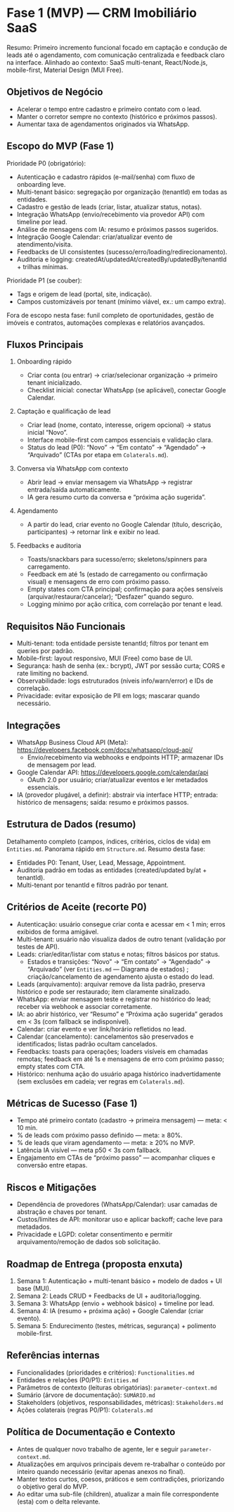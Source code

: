 # Fase 1 (MVP) — CRM Imobiliário SaaS

Resumo: Primeiro incremento funcional focado em captação e condução de leads até o agendamento, com comunicação centralizada e feedback claro na interface. Alinhado ao contexto: SaaS multi-tenant, React/Node.js, mobile-first, Material Design (MUI Free).

## Objetivos de Negócio
- Acelerar o tempo entre cadastro e primeiro contato com o lead.
- Manter o corretor sempre no contexto (histórico e próximos passos).
- Aumentar taxa de agendamentos originados via WhatsApp.

## Escopo do MVP (Fase 1)
Prioridade P0 (obrigatório):
- Autenticação e cadastro rápidos (e-mail/senha) com fluxo de onboarding leve.
- Multi-tenant básico: segregação por organização (tenantId) em todas as entidades.
- Cadastro e gestão de leads (criar, listar, atualizar status, notas).
- Integração WhatsApp (envio/recebimento via provedor API) com timeline por lead.
- Análise de mensagens com IA: resumo e próximos passos sugeridos.
- Integração Google Calendar: criar/atualizar evento de atendimento/visita.
- Feedbacks de UI consistentes (sucesso/erro/loading/redirecionamento).
- Auditoria e logging: createdAt/updatedAt/createdBy/updatedBy/tenantId + trilhas mínimas.

Prioridade P1 (se couber):
- Tags e origem de lead (portal, site, indicação).
- Campos customizáveis por tenant (mínimo viável, ex.: um campo extra).

Fora de escopo nesta fase: funil completo de oportunidades, gestão de imóveis e contratos, automações complexas e relatórios avançados.

## Fluxos Principais
1) Onboarding rápido
   - Criar conta (ou entrar) → criar/selecionar organização → primeiro tenant inicializado.
   - Checklist inicial: conectar WhatsApp (se aplicável), conectar Google Calendar.

2) Captação e qualificação de lead
   - Criar lead (nome, contato, interesse, origem opcional) → status inicial “Novo”.
   - Interface mobile-first com campos essenciais e validação clara.
   - Status do lead (P0): “Novo” → “Em contato” → “Agendado” → “Arquivado” (CTAs por etapa em `Colaterals.md`).

3) Conversa via WhatsApp com contexto
   - Abrir lead → enviar mensagem via WhatsApp → registrar entrada/saída automaticamente.
   - IA gera resumo curto da conversa e “próxima ação sugerida”.

4) Agendamento
   - A partir do lead, criar evento no Google Calendar (título, descrição, participantes) → retornar link e exibir no lead.

5) Feedbacks e auditoria
   - Toasts/snackbars para sucesso/erro; skeletons/spinners para carregamento.
   - Feedback em até 1s (estado de carregamento ou confirmação visual) e mensagens de erro com próximo passo.
   - Empty states com CTA principal; confirmação para ações sensíveis (arquivar/restaurar/cancelar); “Desfazer” quando seguro.
   - Logging mínimo por ação crítica, com correlação por tenant e lead.

## Requisitos Não Funcionais
- Multi-tenant: toda entidade persiste tenantId; filtros por tenant em queries por padrão.
- Mobile-first: layout responsivo, MUI (Free) como base de UI.
- Segurança: hash de senha (ex.: bcrypt), JWT por sessão curta; CORS e rate limiting no backend.
- Observabilidade: logs estruturados (níveis info/warn/error) e IDs de correlação.
- Privacidade: evitar exposição de PII em logs; mascarar quando necessário.

## Integrações
- WhatsApp Business Cloud API (Meta): https://developers.facebook.com/docs/whatsapp/cloud-api/
  - Envio/recebimento via webhooks e endpoints HTTP; armazenar IDs de mensagem por lead.
- Google Calendar API: https://developers.google.com/calendar/api
  - OAuth 2.0 por usuário; criar/atualizar eventos e ler metadados essenciais.
- IA (provedor plugável, a definir): abstrair via interface HTTP; entrada: histórico de mensagens; saída: resumo e próximos passos.

## Estrutura de Dados (resumo)
Detalhamento completo (campos, índices, critérios, ciclos de vida) em `Entities.md`. Panorama rápido em `Structure.md`.
Resumo desta fase:
- Entidades P0: Tenant, User, Lead, Message, Appointment.
- Auditoria padrão em todas as entidades (created/updated by/at + tenantId).
- Multi-tenant por tenantId e filtros padrão por tenant.

## Critérios de Aceite (recorte P0)
- Autenticação: usuário consegue criar conta e acessar em < 1 min; erros exibidos de forma amigável.
- Multi-tenant: usuário não visualiza dados de outro tenant (validação por testes de API).
- Leads: criar/editar/listar com status e notas; filtros básicos por status.
   - Estados e transições: “Novo” → “Em contato” → “Agendado” → “Arquivado” (ver `Entities.md` — Diagrama de estados) ; criação/cancelamento de agendamento ajusta o estado do lead.
- Leads (arquivamento): arquivar remove da lista padrão, preserva histórico e pode ser restaurado; item claramente sinalizado.
- WhatsApp: enviar mensagem teste e registrar no histórico do lead; receber via webhook e associar corretamente.
- IA: ao abrir histórico, ver “Resumo” e “Próxima ação sugerida” gerados em < 3s (com fallback se indisponível).
- Calendar: criar evento e ver link/horário refletidos no lead.
- Calendar (cancelamento): cancelamentos são preservados e identificados; listas padrão ocultam cancelados.
- Feedbacks: toasts para operações; loaders visíveis em chamadas remotas; feedback em até 1s e mensagens de erro com próximo passo; empty states com CTA.
- Histórico: nenhuma ação do usuário apaga histórico inadvertidamente (sem exclusões em cadeia; ver regras em `Colaterals.md`).

## Métricas de Sucesso (Fase 1)
- Tempo até primeiro contato (cadastro → primeira mensagem) — meta: < 10 min.
- % de leads com próximo passo definido — meta: ≥ 80%.
- % de leads que viram agendamento — meta: ≥ 20% no MVP.
- Latência IA visível — meta p50 < 3s com fallback.
- Engajamento em CTAs de “próximo passo” — acompanhar cliques e conversão entre etapas.

## Riscos e Mitigações
- Dependência de provedores (WhatsApp/Calendar): usar camadas de abstração e chaves por tenant.
- Custos/limites de API: monitorar uso e aplicar backoff; cache leve para metadados.
- Privacidade e LGPD: coletar consentimento e permitir arquivamento/remoção de dados sob solicitação.

## Roadmap de Entrega (proposta enxuta)
1. Semana 1: Autenticação + multi-tenant básico + modelo de dados + UI base (MUI).
2. Semana 2: Leads CRUD + Feedbacks de UI + auditoria/logging.
3. Semana 3: WhatsApp (envio + webhook básico) + timeline por lead.
4. Semana 4: IA (resumo + próxima ação) + Google Calendar (criar evento).
5. Semana 5: Endurecimento (testes, métricas, segurança) + polimento mobile-first.

## Referências internas
- Funcionalidades (prioridades e critérios): `Functionalities.md`
- Entidades e relações (P0/P1): `Entities.md`
 - Parâmetros de contexto (leituras obrigatórias): `parameter-context.md`
 - Sumário (árvore de documentação): `SUMÁRIO.md`
 - Stakeholders (objetivos, responsabilidades, métricas): `Stakeholders.md`
 - Ações colaterais (regras P0/P1): `Colaterals.md`

## Política de Documentação e Contexto
- Antes de qualquer novo trabalho de agente, ler e seguir `parameter-context.md`.
- Atualizações em arquivos principais devem re-trabalhar o conteúdo por inteiro quando necessário (evitar apenas anexos no final).
- Manter textos curtos, coesos, práticos e sem contradições, priorizando o objetivo geral do MVP.
- Ao editar uma sub-file (children), atualizar a main file correspondente (esta) com o delta relevante.
